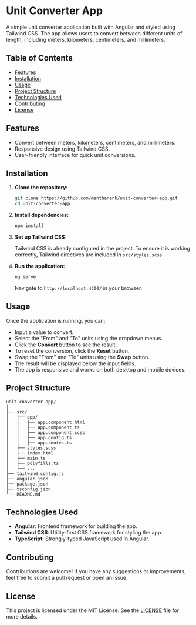 # Unit Converter App

A simple unit converter application built with Angular and styled using Tailwind CSS. The app allows users to convert between different units of length, including meters, kilometers, centimeters, and millimeters.

## Table of Contents

- [Features](#features)
- [Installation](#installation)
- [Usage](#usage)
- [Project Structure](#project-structure)
- [Technologies Used](#technologies-used)
- [Contributing](#contributing)
- [License](#license)

## Features

- Convert between meters, kilometers, centimeters, and millimeters.
- Responsive design using Tailwind CSS.
- User-friendly interface for quick unit conversions.

## Installation

1. **Clone the repository:**

   ```bash
   git clone https://github.com/manthanank/unit-converter-app.git
   cd unit-converter-app
   ```

2. **Install dependencies:**

   ```bash
   npm install
   ```

3. **Set up Tailwind CSS:**

   Tailwind CSS is already configured in the project. To ensure it is working correctly, Tailwind directives are included in `src/styles.scss`.

4. **Run the application:**

   ```bash
   ng serve
   ```

   Navigate to `http://localhost:4200/` in your browser.

## Usage

Once the application is running, you can:

- Input a value to convert.
- Select the "From" and "To" units using the dropdown menus.
- Click the **Convert** button to see the result.
- To reset the conversion, click the **Reset** button.
- Swap the "From" and "To" units using the **Swap** button.
- The result will be displayed below the input fields.
- The app is responsive and works on both desktop and mobile devices.

## Project Structure

```plaintext
unit-converter-app/
│
├── src/
│   ├── app/
│   │   ├── app.component.html
│   │   ├── app.component.ts
│   │   ├── app.component.scss
│   │   ├── app.config.ts
│   │   ├── app.routes.ts
│   ├── styles.scss
│   ├── index.html
│   ├── main.ts
│   ├── polyfills.ts
│   └── ...
├── tailwind.config.js
├── angular.json
├── package.json
├── tsconfig.json
└── README.md
```

## Technologies Used

- **Angular**: Frontend framework for building the app.
- **Tailwind CSS**: Utility-first CSS framework for styling the app.
- **TypeScript**: Strongly-typed JavaScript used in Angular.

## Contributing

Contributions are welcome! If you have any suggestions or improvements, feel free to submit a pull request or open an issue.

## License

This project is licensed under the MIT License. See the [LICENSE](LICENSE) file for more details.
